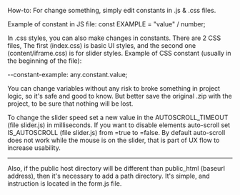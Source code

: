 How-to:
For change something, simply edit constants in .js & .css files.

Example of constant in JS file:
const EXAMPLE = "value" / number;

In .css styles, you can also make changes in constants. There are 2 CSS files,
The first (index.css) is basic UI styles, and the second one (content/iframe.css) is for slider styles.
Example of CSS constant (usually in the beginning of the file):

--constant-example: any.constant.value;

You can change variables without any risk to broke something in project logic, so it's safe and good to know.
But better save the original .zip with the project, to be sure that nothing will be lost.



To change the slider speed set a new value in the AUTOSCROLL_TIMEOUT (file slider.js) in milliseconds.
If you want to disable elements auto-scroll set IS_AUTOSCROLL (file slider.js) from =true to =false.
By default auto-scroll does not work while the mouse is on the slider, that is part of UX flow to increase usability.

---

Also, if the public host directory will be different than public_html (baseurl address), 
then it's necessary to add a path directory. It's simple, and instruction is located in the form.js file.